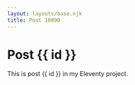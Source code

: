 ```yaml
---
layout: layouts/base.njk
title: Post 10890
---
```


# Post {{ id }}

This is post {{ id }} in my Eleventy project.
